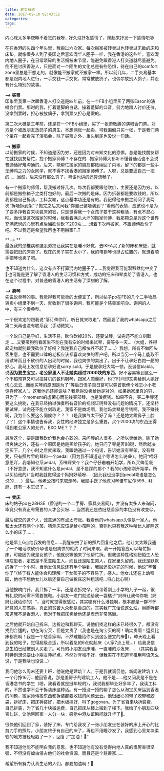 ```yaml
---
title: 转卖有感
date: 2017-09-10 02:43:52
categories:
tags:
---
```

内心戏太多半夜睡不着觉的我呀…好久没抒发感情了，爬起来抒发一下感情吧😰

在在香港的头四个年头里，我搬过六次家。每次搬家被转卖过也转卖过无数的床和床垫。就像很多人到了美国之后喜欢混华人圈子一样，我在香港的这些年，喜欢混内地人圈子，在日常琐碎的生活细枝末节里，能避免跟香港人打交道就尽量避免。倒不是讨厌香港人，只是面对一个陌生的文化总是有些恐惧，待在自己的comfort zone里总是不想走的，就像能不搬家就不搬家一样。所以前几年，二手交易基本都是跟内地人进行，一手交钱一手交货，常常被放鸽子，也偶尔放别人鸽子，并没有什么特别的故事。

**--> 买票**  
印象里我第一次跟香港人打交道是四年前，在一个FB小组里买了两张Eason的演唱会门票。那时的我，打着蹩脚的白话，操着蹩脚的口音，努力地跟人讨价还价，没拿到票时，担心被放鸽子，拿到票又担心是假的。

第二次大概是三年前，还是在一个FB小组里，买了一张萧敬腾的演唱会门票。对方是个被放朋友放鸽子的男生，本想两张一起卖，可我偏偏只买一张，于是我们两个坐在一起看完了演唱会，除了买票之外，重头到尾也没说一句话。

**--> 搬家**  
以前搬家的时候，不知道是因为穷，还是因为对未知文化的恐惧，总是能找朋友帮忙就找朋友帮忙，找个搬家师傅？不存在的…搬家师傅大都听不懂普通话也不会说普通话好难沟通的。后来，能帮忙搬家的朋友都陆续回了内地，留下的都是一些手无缚鸡之力的女同学，就不得不找香港的搬家师傅了。人呀，总是要逼自己一把的……当然，后来没有那么穷了，粤语也讲的还算流畅了。

有一个搬家的师傅，帮我搬过好几次。每次我都要跟他砍价，主要还是因为穷。以前都是搬些箱子之类打包好的，最后一次搬的是床。因为拆装都是要收钱的，所以我都是自己拆装，工科女嘛，这点基本功还是有的。我记得他来搬之前问了我两次“拆唔拆到架”？搬完之后又问我“你自己装唔装到？”看他的表情，应该也不是为了要多挣我百来块装床的钱，只是觉得我一个女孩子要干这种粗活，有点不忍心吧。而也是这次搬家的时候，我看着满头大汗的搬家师傅，我那颗总是对这个世界充满悲悯的心里有点后悔砍价砍了200块……想着下次再搬家，不跟师傅砍价了吧。不过我还是希望我再也不用搬家T_T

**--> **  
最近我的颈椎病和腰肌劳损让我实在是睡不好觉，去IKEA买了新的床和床垫，就需要把旧的床卖了。现在的房子实在太小了，我的电钢琴也挺占位置的，就想着顺手把琴也卖了吧。

也不知道为什么，这次有点不打算混内地圈子了……我觉得我可能潜移默化中变了🤔也可能是更了解了香港人的生活习惯和方式，成功的把床和琴卖给了香港人，也在这个过程中，对普通的香港人的生活有了深刻的了解。

**--> 卖琴**  
先说说卖琴的事。我觉得我可能卖的太便宜了，所以帖子po在FB的几个二手物品转卖小组里不到一天，就收到了很多询问，我可能是个慈善家吧🙃。询问的人中，有三个很典型。

一个很肯定的跟我说“落订俾你吖，听日就来取走”，然而要了我的whatsapp之后第二天再也没有联系我（手动微笑）。

一个说自己是孕妇，生活不易，砍价砍掉20%，还要试琴，试完还不能立刻取走……又要带狗狗看医生不能在我有空的时候来试琴，要等多一天…（大姐，养得起宠物就别跟我砍价了好吗？我连我自己都快养不起了……）我想，所有不做回头客生意，也不需要口碑的老板应该都喜欢爽快的客户吧。所以当另一个马上能取不用试琴而且不砍价的人出现的时候，我也爽快的卖出了。出于不让孕妇白跑一趟的好心，我马上发信息给孕妇说sorry sold。于是被孕妇大骂一顿，没诚信blabla，说**因为要生宝宝，老公家里人不让她卖超过2000块的东西**，好不容易等到这么一个不超预算又可以插耳机的数码钢琴，跟家人商量好，约了时间却又卖给别人她好伤心云云…而她买琴的原因是为了“等后日侄子百日宴可以弹首歌俾个难忘小小嘅惊喜俾家人”。这我他妈还能说啥？我觉得没卖给她是对的，如果她家里真的穷，只为了一个moment的虚荣心而花钱买部琴，也是浪费钱。如果不穷，买二手琴还要这么挑剔，在我已经拍过弹奏所有音阶的视频证明琴没有问题的情况下，还坚持要试琴，试完还不能立刻取走，我家不是商场啊，我他妈卖琴是亏钱啊，我不赚钱啊，我为什么要这么伺候你？？？（是我脾气太不好了吗？还是她太蹬鼻子上脸了？）这个事情也告诉我，女性的经济独立是多么重要，买个2000块的东西还得得到老公家人的允许，EXO ME？？？

最后这个，要是跟我砍价我也会心软的。来问琴的人很多，之所以卖给她，除了她很爽快之外，还有一个原因是她是买给孩子的。她只问了琴是否88键，然后就决定买下，几个小时之后就来取。我跟她通过一个电话，告诉她没有琴架，没有琴凳，只有照片里的琴和一个pedal（因为我不知道这个粤语怎么说😂）。她问“唔好意思吖，我唔知乜系pedal，系咪踩果个？我个仔仔岩岩开始学，所以买俾佢嘅（不好意思，我不知道什么是pedal，是不是踩的那个？我的小孩刚刚开始学，所以买给他的）”当时我就觉得这个妈妈好萌呀…（因此我也没学到pedal粤语是怎么说的……）最后，他老公按时来取走琴，我顺手送了他练习琴谱车尼尔599、拜厄、还有一本忘记了…

**--> 卖床**  
床的帖子po在28HSE（香港的一个二手房、家具交易网），并没有太多人来询问，毕竟只有真正有需要的人才会买呀……当然我还是依旧慈善家的本色没有改变😉。

最后成交的这个人，诚意满的有点太夸张。我看他的whatsapp头像是一家人，他和太太还有两个小孩，猜测床应该是给小孩睡的，否则也只有我这种哈比人能睡这么小的床了……

他是早上6点给我发的信息……我醒来拍了新的照片回复他之后，他让太太跟我通了一个电话砍砍价😂也是很爽快的就约了时间来取。我一开始答应可以帮忙拆床，可能因为我是女孩子，他就说等他来了他帮忙拆。但我这种性格别扭陌生人恐惧症患者，定然是不愿意陌生人，而且还是陌生男人，在家里久留的。我还是默默的拆了一个小时，当他发信息说还有半个钟到，我回还没拆完的时候，他说”辛苦你了“（终于有人能体会和理解一下女孩子的不容易了，感人。他女儿还在上幼稚园，他也不想他女儿以后还要自己做拆床这种粗活吧…将心比心啊）

当他按响门铃，我只拆了一半，还是没拆完😰。他带着刚上小学的儿子一起，很有礼貌的问需不需要拖鞋。小朋友一进门就递给我一袋橘子”妈咪让我俾你嘅（妈妈让我给你的）“，当时就觉得很感动，其实哪有什么港独啊，根本都是一群不怀好意的人在搞事，真正的贫苦大众都是善良的。其实我广东话说这么烂，用脚听都知道我不是香港人，但对于我把床卖给他还是表示非常感谢。

之后他就开始自己拆床，边拆边和我聊天。说他们找这样的床已经很久了，都没有找到合适的，想在淘宝买，但是太贵了（我也是在淘宝买的啊！确实贵啊！运费比床都贵啊！我是一个慈善家啊，不然难能给你买到这么便宜的床🤣），昨天晚上看到我的帖子，觉得超级合适，所以着急的6点就起床（人家7点上班…）给我发信息生怕已经被别人买走了。可怜的小朋友没床睡，一直睡的沙发床……（其实我当时特别想说要让小朋友睡好点，不然对脊椎不好，但我实在不知道脊椎用粤语怎么说，于是我啥也没说…）

我问他怎么周末还要上班，他说他是建筑工人。于是我就调侃他，新闻说建筑工人一个月挣16万…他回答说，那是盖房子的建筑工人，他不是……他又问我是不是在香港念书的学生（嗯，我看着就是挺年轻的），我说我都毕业好多年了，我读工科的，不然也学不会干拆装床这种活。有一搭没一搭的聊了怎么从淘宝买床运到香港的问题，搬家师傅搬东西和拆装都要收钱的问题云云。他很细心的带了胶带和胶袋，拆好床，把床褥装好，把木板捆好，叫了gogovan。为了省百来块拆装费，自己拆装，为了省几十块搬运费，自己把床从楼上搬到了楼下。我给了小朋友四块杏仁饼，让他带回家一人分一块，感觉中港友谊瞬间就升华了👏。

很快他们回到了家，装好了床，专门给我发了一张小朋友坐在装好的床上开心的比剪刀手的照片。小朋友终于有自己的床了，再也不用睡沙发了，我感到心里某块柔软的地方被轻轻戳了一下，回复了”加油！🎉“

我不知道他能不能明白我的意思，也不知道他有没有觉得内地人真的很厉害很坚强，不但没有蝗虫侵占他们的社会资源，而且还是个慈善家……

希望所有努力认真生活的人们，都要加油啊！💖
